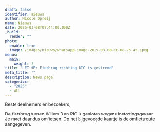 ```yaml
---
draft: false
identifier: Nieuws
author: Nicole Opreij
name: Nieuws
date: 2025-03-08T07:44:00.000Z
_build:
  render: ""
photo:
  enable: true
  image: /images/nieuws/whatsapp-image-2025-03-08-at-08.25.45.jpeg
menus:
  main:
    weight: 2
title: "LET OP: Fiesbrug richting RIC is gestremd"
meta_title: ""
description: News page
categories:
  - "2025"
  - All
---
```

Beste deelnemers en bezoekers,

De fietsbrug tussen Willem 3 en RIC is gesloten wegens instortingsgevaar. Je moet daar dus omfietsen. Op het bijgevoegde kaartje is de omfietsroute aangegeven.
